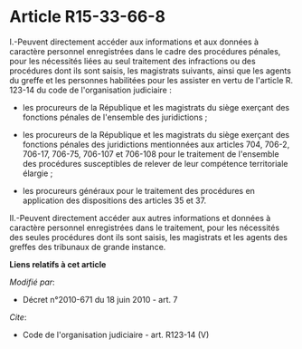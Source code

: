 # Article R15-33-66-8

I.-Peuvent directement accéder aux informations et aux données à caractère personnel enregistrées dans le cadre des
procédures pénales, pour les nécessités liées au seul traitement des infractions ou des procédures dont ils sont saisis, les
magistrats suivants, ainsi que les agents du greffe et les personnes habilitées pour les assister en vertu de l'article R.
123-14 du code de l'organisation judiciaire :

- les procureurs de la République et les magistrats du siège exerçant des fonctions pénales de l'ensemble des juridictions ;

- les procureurs de la République et les magistrats du siège exerçant des fonctions pénales des juridictions mentionnées aux
articles 704, 706-2, 706-17, 706-75, 706-107 et 706-108 pour le traitement de l'ensemble des procédures susceptibles de
relever de leur compétence territoriale élargie ;

- les procureurs généraux pour le traitement des procédures en application des dispositions des articles 35 et 37. 

II.-Peuvent directement accéder aux autres informations et données à caractère personnel enregistrées dans le traitement,
pour les nécessités des seules procédures dont ils sont saisis, les magistrats et les agents des greffes des tribunaux de
grande instance.

**Liens relatifs à cet article**

_Modifié par_:

  - Décret n°2010-671 du 18 juin 2010 - art. 7

_Cite_:

  - Code de l'organisation judiciaire - art. R123-14 (V)
